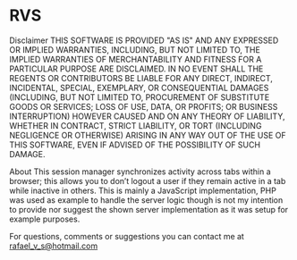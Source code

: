 RVS
===

Disclaimer
THIS SOFTWARE IS PROVIDED "AS IS" AND ANY EXPRESSED OR IMPLIED WARRANTIES, INCLUDING, BUT NOT LIMITED TO, THE IMPLIED WARRANTIES OF MERCHANTABILITY AND FITNESS FOR A PARTICULAR PURPOSE ARE DISCLAIMED. IN NO EVENT SHALL THE REGENTS OR CONTRIBUTORS BE LIABLE FOR ANY DIRECT, INDIRECT, INCIDENTAL, SPECIAL, EXEMPLARY, OR CONSEQUENTIAL DAMAGES (INCLUDING, BUT NOT LIMITED TO, PROCUREMENT OF SUBSTITUTE GOODS OR SERVICES; LOSS OF USE, DATA, OR PROFITS; OR BUSINESS INTERRUPTION)
HOWEVER CAUSED AND ON ANY THEORY OF LIABILITY, WHETHER IN CONTRACT, STRICT LIABILITY, OR TORT (INCLUDING NEGLIGENCE OR OTHERWISE) ARISING IN ANY WAY OUT OF THE USE OF THIS SOFTWARE, EVEN IF ADVISED OF THE POSSIBILITY OF SUCH DAMAGE.

About
This session manager synchronizes activity across tabs within a browser; this allows you to don’t logout a user if they remain active in a tab while inactive in others.
 This is mainly a JavaScript implementation, PHP was used as example to handle the server logic though is not my intention to provide nor suggest the shown server implementation as it was setup for example purposes. 

For questions, comments or suggestions you can contact me at rafael_v_s@hotmail.com
